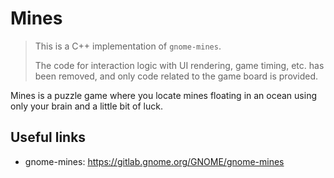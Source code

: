 # Mines

> This is a C++ implementation of `gnome-mines`.
> 
> The code for interaction logic with UI rendering, game timing, etc. has been removed, 
> and only code related to the game board is provided.

Mines is a puzzle game where you locate mines floating in an ocean using only your brain and a little bit of luck.

## Useful links

- gnome-mines: https://gitlab.gnome.org/GNOME/gnome-mines
